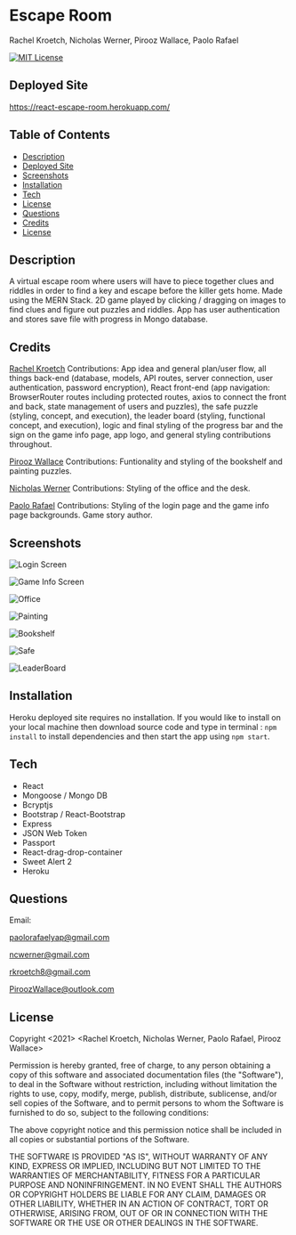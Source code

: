 # Escape Room
Rachel Kroetch, Nicholas Werner, Pirooz Wallace, Paolo Rafael

[![MIT License](https://img.shields.io/badge/license-MIT-blue.svg)](#license)


## Deployed Site

https://react-escape-room.herokuapp.com/

## Table of Contents
* [Description](#description)
* [Deployed Site](#deployed-site)
* [Screenshots](#screenshots)
* [Installation](#installation)
* [Tech](#tech)
* [License](#license)
* [Questions](#Questions)
* [Credits](#Credits)
* [License](#license)


## Description
A virtual escape room where users will have to piece together clues and riddles in order to find a key and escape before the killer gets home.  Made using the MERN Stack. 2D game played by clicking / dragging on images to find clues and figure out puzzles and riddles. App has user authentication and stores save file with progress in Mongo database.

## Credits

[Rachel Kroetch](https://github.com/rekroetch)
Contributions: App idea and general plan/user flow, all things back-end (database, models, API routes, server connection, user authentication, password encryption), React front-end (app navigation: BrowserRouter routes including protected routes, axios to connect the front and back, state management of users and puzzles), the safe puzzle (styling, concept, and execution), the leader board (styling, functional concept, and execution), logic and final styling of the progress bar and the sign on the game info page, app logo, and general styling contributions throughout.

[Pirooz Wallace](https://github.com/attack-theoRy)
Contributions: Funtionality and styling of the bookshelf and painting puzzles.

[Nicholas Werner](https://github.com/ncwerner85)
Contributions: Styling of the office and the desk.

[Paolo Rafael](https://github.com/paolorafaelyap)
Contributions: Styling of the login page and the game info page backgrounds.  Game story author. 

## Screenshots

![Login Screen](screenshots/escapeLogin.png)

![Game Info Screen](screenshots/escapeGameInfo.png)

![Office](screenshots/escapeOffice.png)

![Painting](screenshots/escapePainting.png)

![Bookshelf](screenshots/escapeBookshelf.png)

![Safe](screenshots/escapeSafe.png)

![LeaderBoard](screenshots/escapeLeaderBoard.png)

## Installation

Heroku deployed site requires no installation. If you would like to install on your local machine then download source code and type in terminal :
` npm install ` to install dependencies and then start the app using ` npm start `.  

## Tech

* React
* Mongoose / Mongo DB
* Bcryptjs
* Bootstrap / React-Bootstrap
* Express
* JSON Web Token
* Passport
* React-drag-drop-container
* Sweet Alert 2
* Heroku

## Questions

Email:

paolorafaelyap@gmail.com

ncwerner@gmail.com

rkroetch8@gmail.com

PiroozWallace@outlook.com


## License 

Copyright <2021> <Rachel Kroetch, Nicholas Werner, Paolo Rafael, Pirooz Wallace>

Permission is hereby granted, free of charge, to any person obtaining a copy of this software and associated documentation files (the "Software"), to deal in the Software without restriction, including without limitation the rights to use, copy, modify, merge, publish, distribute, sublicense, and/or sell copies of the Software, and to permit persons to whom the Software is furnished to do so, subject to the following conditions:

The above copyright notice and this permission notice shall be included in all copies or substantial portions of the Software.

THE SOFTWARE IS PROVIDED "AS IS", WITHOUT WARRANTY OF ANY KIND, EXPRESS OR IMPLIED, INCLUDING BUT NOT LIMITED TO THE WARRANTIES OF MERCHANTABILITY, FITNESS FOR A PARTICULAR PURPOSE AND NONINFRINGEMENT. IN NO EVENT SHALL THE AUTHORS OR COPYRIGHT HOLDERS BE LIABLE FOR ANY CLAIM, DAMAGES OR OTHER LIABILITY, WHETHER IN AN ACTION OF CONTRACT, TORT OR OTHERWISE, ARISING FROM, OUT OF OR IN CONNECTION WITH THE SOFTWARE OR THE USE OR OTHER DEALINGS IN THE SOFTWARE.